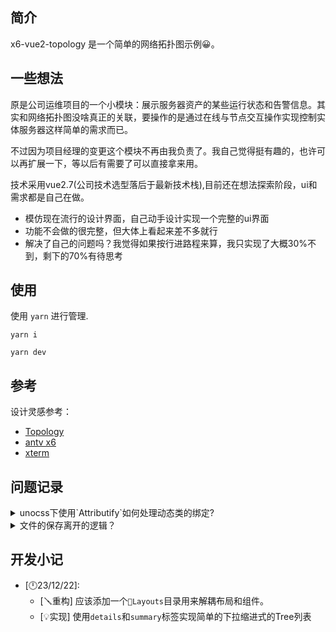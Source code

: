 ## 简介

x6-vue2-topology 是一个简单的网络拓扑图示例😀。

## 一些想法

原是公司运维项目的一个小模块：展示服务器资产的某些运行状态和告警信息。其实和网络拓扑图没啥真正的关联，要操作的是通过在线与节点交互操作实现控制实体服务器这样简单的需求而已。

不过因为项目经理的变更这个模块不再由我负责了。我自己觉得挺有趣的，也许可以再扩展一下，等以后有需要了可以直接拿来用。

技术采用vue2.7(公司技术选型落后于最新技术栈),目前还在想法探索阶段，ui和需求都是自己在做。

- 模仿现在流行的设计界面，自己动手设计实现一个完整的ui界面
- 功能不会做的很完整，但大体上看起来差不多就行
- 解决了自己的问题吗？我觉得如果按行进路程来算，我只实现了大概30%不到，剩下的70%有待思考

## 使用

使用 `yarn` 进行管理.
```git
yarn i
```
```git
yarn dev
```

## 参考
设计灵感参考：
- [Topology](https://dribbble.com/shots/18935120-Cisco-Network-Simulator-Redesign?utm_source=Clipboard_Shot&utm_campaign=grahacaesara&utm_content=Cisco%20Network%20Simulator%20Redesign&utm_medium=Social_Share&utm_source=Clipboard_Shot&utm_campaign=grahacaesara&utm_content=Cisco%20Network%20Simulator%20Redesign&utm_medium=Social_Share)
- [antv x6](https://x6.antv.antgroup.com/)
- [xterm](https://xtermjs.org/)

## 问题记录

<details>
  <summary>unocss下使用`Attributify`如何处理动态类的绑定?</summary>
  现阶段，没有方法用`Attributify`的方式来绑定动态类，使用vue默认的方式就可以了。
</details>

<details>
  <summary>文件的保存离开的逻辑？</summary>
</details> 

## 开发小记

- [🕛23/12/22]:
  - [🪛重构] 应该添加一个`📁Layouts`目录用来解耦布局和组件。
  - [💡实现] 使用`details`和`summary`标签实现简单的下拉缩进式的Tree列表
